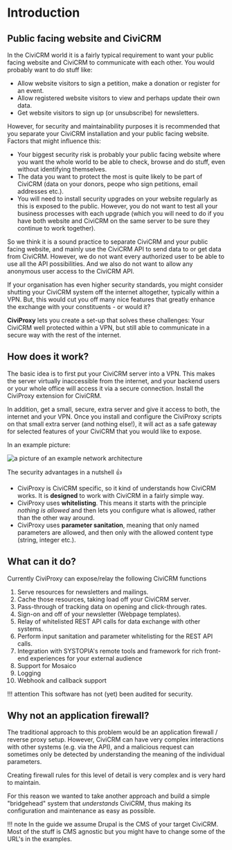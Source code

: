 # Introduction

## Public facing website and CiviCRM
In the CiviCRM world it is a fairly typical requirement to want your public facing website and CiviCRM to communicate with each other.
You would probably want to do stuff like:

* Allow website visitors to sign a petition, make a donation or register for an event.
* Allow registered website visitors to view and perhaps update their own data.
* Get website visitors to sign up (or unsubscribe) for newsletters.

However, for security and maintainability purposes it is recommended that you separate your CiviCRM installation and your public facing website. Factors that might influence this:

* Your biggest security risk is probably your public facing website where you want the whole world to be able to check, browse and do stuff, even without identifying themselves.
* The data you want to protect the most is quite likely to be part of CiviCRM (data on your donors, peope who sign petitions, email addresses etc.).
* You will need to install security upgrades on your website regularly as this is exposed to the public. However, you do not want to test all your business processes with each upgrade (which you will need to do if you have both website and CiviCRM on the same server to be sure they continue to work together).

So we think it is a sound practice to separate CiviCRM and your public facing website, and mainly use the CiviCRM API to send data to or get data from CiviCRM. However, we do not want every authorized user to be able to use all the API possibilities. And we also do not want to allow any anonymous user access to the CiviCRM API.

If your organisation has even higher security standards, you might consider shutting your CiviCRM system off the internet altogether, typically within a VPN. But, this would cut you off many nice features that greatly enhance the exchange with your constituents - or would it? 

**CiviProxy** lets you create a set-up that solves these challenges: Your CiviCRM well protected within a VPN, but still able to communicate in a secure way with the rest of the internet.
## How does it work?
The basic idea is to first put your CiviCRM server into a VPN. This makes the server virtually inaccessible from the internet, and your backend users or your whole office will access it via a secure connection. Install the CiviProxy extension for CiviCRM.

In addition, get a small, secure, extra server and give it access to both, the internet and your VPN. Once you install and configure the CiviProxy scripts on that small extra server (and nothing else!), it will act as a safe gateway for selected features of your CiviCRM that you would like to expose.

In an example picture:

![a picture of an example network architecture](img/network.png)
    
The security advantages in a nutshell :thumbsup:

* CiviProxy is CiviCRM specific, so it kind of understands how CiviCRM works. It is **designed** to work with CiviCRM in a fairly simple way.
* CiviProxy uses **whitelisting**. This means it starts with the principle _nothing is allowed_ and then lets you configure what is allowed, rather than the other way around.
* CiviProxy uses **parameter sanitation**, meaning that only named parameters are allowed, and then only with the allowed content type (string, integer etc.).
## What can it do?
Currently CiviProxy can expose/relay the following CiviCRM functions

1. Serve resources for newsletters and mailings.
1. Cache those resources, taking load off your CiviCRM server.
1. Pass-through of tracking data on opening and click-through rates.
1. Sign-on and off of your newsletter (Webpage templates).
1. Relay of whitelisted REST API calls for data exchange with other systems.
1. Perform input sanitation and parameter whitelisting for the REST API calls.
2. Integration with SYSTOPIA's remote tools and framework for rich front-end experiences for your external audience
3. Support for Mosaico
4. Logging
5. Webhook and callback support

!!! attention
    This software has not (yet) been audited for security.
## Why not an application firewall?
The traditional approach to this problem would be an application firewall / reverse proxy setup. However, CiviCRM can have very complex interactions with other systems (e.g. via the API), and a malicious request can sometimes only be detected by understanding the meaning of the individual parameters.

Creating firewall rules for this level of detail is very complex and is very hard to maintain.

For this reason we wanted to take another approach and build a simple "bridgehead" system that *understands* CiviCRM, thus making its configuration and maintenance as easy as possible.
   
!!! note
    In the guide we assume Drupal is the CMS of your target CiviCRM. Most of the stuff is CMS agnostic but you might have to change some of the URL's in the examples. 

